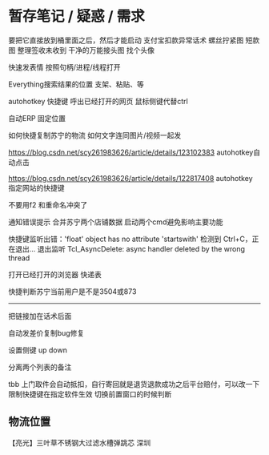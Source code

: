 # 暂存笔记 / 疑惑 / 需求

要把它直接放到桶里面之后，然后才能启动
支付宝扣款异常话术
螺丝拧紧图
短款图
整理签收未收到
干净的万能接头图
找个头像

快速发表情
按照句柄/进程/线程打开

Everything搜索结果的位置
支架、粘贴、等

autohotkey 快捷键
呼出已经打开的网页
鼠标侧键代替ctrl

自动ERP 固定位置

如何快捷复制苏宁的物流
如何文字连同图片/视频一起发

https://blog.csdn.net/scy261983626/article/details/123102383
autohotkey自动点击

https://blog.csdn.net/scy261983626/article/details/122817408
autohotkey 指定网站的快捷键

不要用f2 和重命名冲突了

通知错误提示
合并苏宁两个店铺数据
启动两个cmd避免影响主要功能


快捷键监听出错：'float' object has no attribute 'startswith'
检测到 Ctrl+C，正在退出...
退出监听
Tcl_AsyncDelete: async handler deleted by the wrong thread

打开已经打开的浏览器 快递表

快捷判断苏宁当前用户是不是3504或873

---------------------


把链接加在话术后面

自动发差价复制bug修复

设置侧键 up down

分离两个列表的备注

tbb
上门取件会自动抵扣，自行寄回就是退货退款成功之后平台赔付，可以改一下
限制快捷键在指定软件生效
切换前置窗口的时候判断


## 物流位置


【亮光】三叶草不锈钢大过滤水槽弹跳芯
深圳